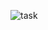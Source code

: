 ![task](https://github.com/AbdelrhmanAli123/microservices-devops-task/assets/133269614/633ffbea-c392-4733-ba93-c2f996dc9f01)
